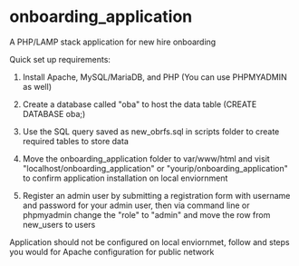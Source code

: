 # onboarding_application
A PHP/LAMP stack application for new hire onboarding

Quick set up requirements:

1. Install Apache, MySQL/MariaDB, and PHP (You can use PHPMYADMIN as well)

2. Create a database called "oba" to host the data table (CREATE DATABASE oba;)

3. Use the SQL query saved as new_obrfs.sql in scripts folder to create required tables to store data

4. Move the onboarding_application folder to var/www/html and visit "localhost/onboarding_application" or "yourip/onboarding_application" to confirm application installation on local enviornment

5. Register an admin user by submitting a registration form with username and password for your admin user, then via command line or phpmyadmin change the "role" to "admin" and move the row from new_users to users

Application should not be configured on local enviornmet, follow and steps you would for Apache configuration for public network
